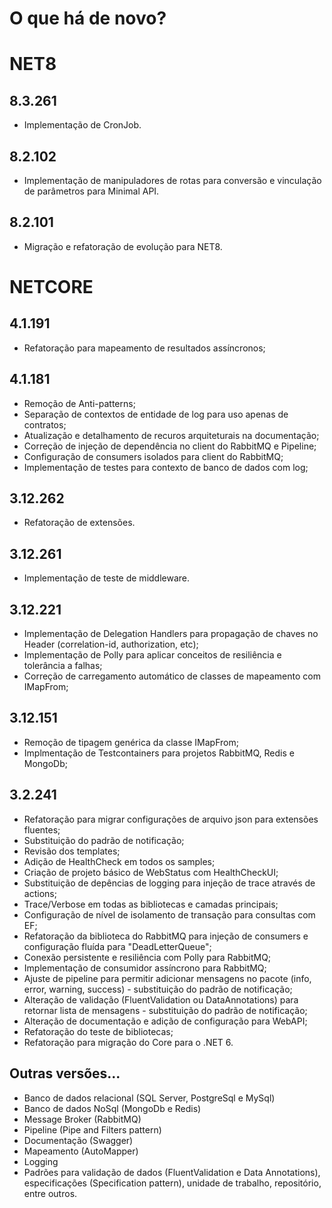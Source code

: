 # O que há de novo?

# NET8

## 8.3.261
* Implementação de CronJob.

## 8.2.102
* Implementação de manipuladores de rotas para conversão e vinculação de parâmetros para Minimal API.

## 8.2.101
* Migração e refatoração de evolução para NET8.

# NETCORE

## 4.1.191
* Refatoração para mapeamento de resultados assíncronos;

## 4.1.181
* Remoção de Anti-patterns;
* Separação de contextos de entidade de log para uso apenas de contratos;
* Atualização e detalhamento de recuros arquiteturais na documentação;
* Correção de injeção de dependência no client do RabbitMQ e Pipeline;
* Configuração de consumers isolados para client do RabbitMQ;
* Implementação de testes para contexto de banco de dados com log;

## 3.12.262
* Refatoração de extensões.

## 3.12.261
* Implementação de teste de middleware.

## 3.12.221
* Implementação de Delegation Handlers para propagação de chaves no Header (correlation-id, authorization, etc);
* Implementação de Polly para aplicar conceitos de resiliência e tolerância a falhas;
* Correção de carregamento automático de classes de mapeamento com IMapFrom;

## 3.12.151
* Remoção de tipagem genérica da classe IMapFrom;
* Implmentação de Testcontainers para projetos RabbitMQ, Redis e MongoDb;

## 3.2.241
* Refatoração para migrar configurações de arquivo json para extensões fluentes;
* Substituição do padrão de notificação;
* Revisão dos templates;
* Adição de HealthCheck em todos os samples;
* Criação de projeto básico de WebStatus com HealthCheckUI;
* Substituição de depências de logging para injeção de trace através de actions;
* Trace/Verbose em todas as bibliotecas e camadas principais;
* Configuração de nível de isolamento de transação para consultas com EF;
* Refatoração da biblioteca do RabbitMQ para injeção de consumers e configuração fluída para "DeadLetterQueue";
* Conexão persistente e resiliência com Polly para RabbitMQ;
* Implementação de consumidor assíncrono para RabbitMQ;
* Ajuste de pipeline para permitir adicionar mensagens no pacote (info, error, warning, success) - substituição do padrão de notificação;
* Alteração de validação (FluentValidation ou DataAnnotations) para retornar lista de mensagens - substituição do padrão de notificação;
* Alteração de documentação e adição de configuração para WebAPI;
* Refatoração do teste de bibliotecas;
* Refatoração para migração do Core para o .NET 6.

## Outras versões...
* Banco de dados relacional (SQL Server, PostgreSql e MySql)
* Banco de dados NoSql (MongoDb e Redis)
* Message Broker (RabbitMQ)
* Pipeline (Pipe and Filters pattern)
* Documentação (Swagger)
* Mapeamento (AutoMapper)
* Logging
* Padrões para validação de dados (FluentValidation e Data Annotations), especificações (Specification pattern), unidade de trabalho, repositório, entre outros.